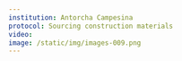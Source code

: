 ```yaml
---
institution: Antorcha Campesina
protocol: Sourcing construction materials
video: 
image: /static/img/images-009.png
---
```

